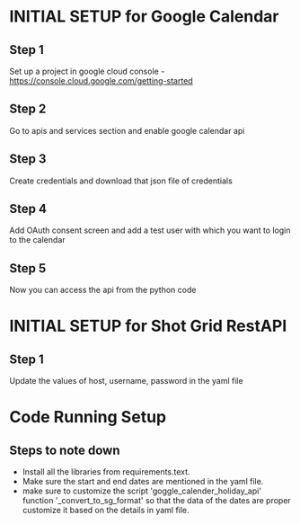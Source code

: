 # INITIAL SETUP for Google Calendar
## Step 1
Set up a project in google cloud console - https://console.cloud.google.com/getting-started
## Step 2
Go to apis and services section and enable google calendar api 
## Step 3
Create credentials and download that json file of credentials 
## Step 4
Add OAuth consent screen and add a test user with which you want to login to the calendar
## Step 5
Now you can access the api from the python code

# INITIAL SETUP for Shot Grid RestAPI

## Step 1
Update the values of host, username, password in the yaml file

# Code Running Setup

## Steps to note down 
- Install all the libraries from requirements.text.
- Make sure the start and end dates are mentioned in the yaml file.
- make sure to customize the script 'goggle_calender_holiday_api' function '_convert_to_sg_format' 
so that the data of the dates are proper customize it based on the details in yaml file.

